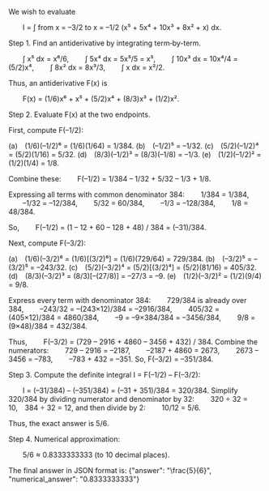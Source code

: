 We wish to evaluate

  I = ∫ from x = –3/2 to x = –1/2 (x⁵ + 5x⁴ + 10x³ + 8x² + x) dx.

Step 1. Find an antiderivative by integrating term‐by-term.

  ∫ x⁵ dx = x⁶/6,
  ∫ 5x⁴ dx = 5x⁵/5 = x⁵,
  ∫ 10x³ dx = 10x⁴/4 = (5/2)x⁴,
  ∫ 8x² dx = 8x³/3,
  ∫ x dx = x²/2.

Thus, an antiderivative F(x) is

  F(x) = (1/6)x⁶ + x⁵ + (5/2)x⁴ + (8/3)x³ + (1/2)x².

Step 2. Evaluate F(x) at the two endpoints.

First, compute F(–1/2):

(a) (1/6)(–1/2)⁶ = (1/6)(1/64) = 1/384.
(b) (–1/2)⁵ = –1/32.
(c) (5/2)(–1/2)⁴ = (5/2)(1/16) = 5/32.
(d) (8/3)(–1/2)³ = (8/3)(–1/8) = –1/3.
(e) (1/2)(–1/2)² = (1/2)(1/4) = 1/8.

Combine these:
  F(–1/2) = 1/384 – 1/32 + 5/32 – 1/3 + 1/8.

Expressing all terms with common denominator 384:
  1/384 = 1/384,
  –1/32 = –12/384,
  5/32 = 60/384,
  –1/3 = –128/384,
  1/8 = 48/384.

So,
  F(–1/2) = (1 – 12 + 60 – 128 + 48) / 384 = (–31)/384.

Next, compute F(–3/2):

(a) (1/6)(–3/2)⁶ = (1/6)[(3/2)⁶] = (1/6)(729/64) = 729/384.
(b) (–3/2)⁵ = –(3/2)⁵ = –243/32.
(c) (5/2)(–3/2)⁴ = (5/2)[(3/2)⁴] = (5/2)(81/16) = 405/32.
(d) (8/3)(–3/2)³ = (8/3)[–(27/8)] = –27/3 = –9.
(e) (1/2)(–3/2)² = (1/2)(9/4) = 9/8.

Express every term with denominator 384:
  729/384 is already over 384,
  –243/32 = –(243×12)/384 = –2916/384,
  405/32 = (405×12)/384 = 4860/384,
  –9 = –9×384/384 = –3456/384,
  9/8 = (9×48)/384 = 432/384.

Thus,
  F(–3/2) = (729 – 2916 + 4860 – 3456 + 432) / 384.
Combine the numerators:
  729 – 2916 = –2187,
  –2187 + 4860 = 2673,
  2673 – 3456 = –783,
  –783 + 432 = –351.
So, F(–3/2) = –351/384.

Step 3. Compute the definite integral I = F(–1/2) – F(–3/2):

  I = (–31/384) – (–351/384) = (–31 + 351)/384 = 320/384.
Simplify 320/384 by dividing numerator and denominator by 32:
  320 ÷ 32 = 10, 384 ÷ 32 = 12,
and then divide by 2:
  10/12 = 5/6.

Thus, the exact answer is 5/6.

Step 4. Numerical approximation:

  5/6 ≈ 0.8333333333 (to 10 decimal places).

The final answer in JSON format is:
{"answer": "\\frac{5}{6}", "numerical_answer": "0.8333333333"}
